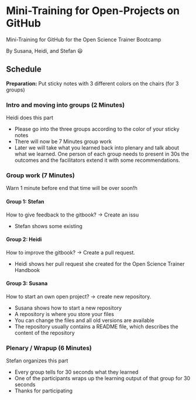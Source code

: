 # Mini-Training for Open-Projects on GitHub
Mini-Training for GitHub for the Open Science Trainer Bootcamp

By Susana, Heidi, and Stefan :smiley:





## Schedule

__Preparation:__ Put sticky notes with 3 different colors on the chairs (for 3 groups)


### Intro and moving into groups (2 Minutes)

Heidi does this part

- Please go into the three groups according to the color of your sticky notes
- There will now be 7 Minutes group work 
- Later we will take what you learned back into plenary and talk about what we learned. One person of each group needs to present in 30s the outcomes and the facilitators extend it with some recommendations.

### Group work (7 Minutes)

Warn 1 minute before end that time will be over soon!h




#### Group 1: Stefan
How to give feedback to the gitbook? -> Create an issu

- Stefan shows some existing 


#### Group 2: Heidi
How to improve the gitbook? -> Create a pull request.

- Heidi shows her pull request she created for the Open Science Trainer Handbook



#### Group 3: Susana
How to start an own open project? -> create new repository.

- Susana shows how to start a new repository
- A repository is where you store your files
- You can change the files and all old versions are available
- The repository usually contains a README file, which describes the content of the repository

### Plenary / Wrapup (6 Minutes)

Stefan organizes this part

- Every group tells for 30 seconds what they learned
- One of the participants wraps up the learning output of that group for 30 seconds
- Thanks for participating


